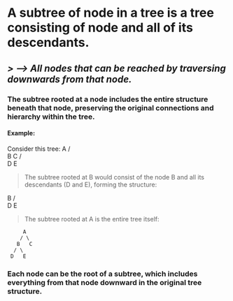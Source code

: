 # A subtree of node in a tree is a tree consisting of node and all of its descendants.
## *>  --> All nodes that can be reached by traversing downwards from that node.*

### The subtree rooted at a node includes the entire structure beneath that node, preserving the original connections and hierarchy within the tree.

#### Example:
Consider this tree:
       A
      / \
     B   C
    / \
   D   E
> The subtree rooted at B would consist of the node B and all its descendants (D and E), forming the structure:

   B
  / \
 D   E

> The subtree rooted at A is the entire tree itself:

         A
        / \
       B   C
      / \
     D   E

### Each node can be the root of a subtree, which includes everything from that node downward in the original tree structure.
